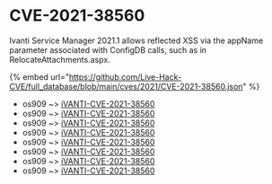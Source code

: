 # CVE-2021-38560

Ivanti Service Manager 2021.1 allows reflected XSS via the appName parameter associated with ConfigDB calls, such as in RelocateAttachments.aspx.

{% embed url="https://github.com/Live-Hack-CVE/full_database/blob/main/cves/2021/CVE-2021-38560.json" %}


* os909 ~> [iVANTI-CVE-2021-38560](https://www.alice-snow.ru/2021/database/cve-2021-38560/ivanti-cve-2021-38560-os909)
* os909 ~> [iVANTI-CVE-2021-38560](https://www.alice-snow.ru/2021/database/cve-2021-38560/ivanti-cve-2021-38560-os909)
* os909 ~> [iVANTI-CVE-2021-38560](https://www.alice-snow.ru/2021/database/cve-2021-38560/ivanti-cve-2021-38560-os909)
* os909 ~> [iVANTI-CVE-2021-38560](https://www.alice-snow.ru/2021/database/cve-2021-38560/ivanti-cve-2021-38560-os909)
* os909 ~> [iVANTI-CVE-2021-38560](https://www.alice-snow.ru/2021/database/cve-2021-38560/ivanti-cve-2021-38560-os909)
* os909 ~> [iVANTI-CVE-2021-38560](https://www.alice-snow.ru/2021/database/cve-2021-38560/ivanti-cve-2021-38560-os909)
* os909 ~> [iVANTI-CVE-2021-38560](https://www.alice-snow.ru/2021/database/cve-2021-38560/ivanti-cve-2021-38560-os909)
* os909 ~> [iVANTI-CVE-2021-38560](https://www.alice-snow.ru/2021/database/cve-2021-38560/ivanti-cve-2021-38560-os909)